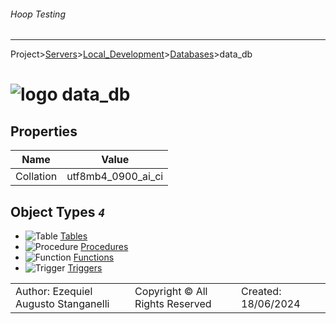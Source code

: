 ###### Hoop Testing
___
Project>[Servers](../../../Servers.md)>[Local_Development](../../Local_Development.md)>[Databases](../Databases.md)>data_db


# ![logo](../../../../Images/database64.svg) data_db


## <a name="#Properties"></a>Properties
|Name|Value|
|---|---|
|Collation|utf8mb4_0900_ai_ci|


## <a name="#Objects"></a>Object Types _`4`_
- ![Table](../../../../Images/table.svg) [Tables](Tables/Tables.md)
- ![Procedure](../../../../Images/procedure.svg) [Procedures](Procedures/Procedures.md)
- ![Function](../../../../Images/function.svg) [Functions](Functions/Functions.md)
- ![Trigger](../../../../Images/trigger.svg) [Triggers](Triggers/Triggers.md)


||||
|---|---|---|
|Author: Ezequiel Augusto Stanganelli|Copyright © All Rights Reserved|Created: 18/06/2024|